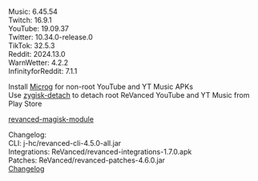Music: 6.45.54  
Twitch: 16.9.1  
YouTube: 19.09.37  
Twitter: 10.34.0-release.0  
TikTok: 32.5.3  
Reddit: 2024.13.0  
WarnWetter: 4.2.2  
InfinityforReddit: 7.1.1  

Install [Microg](https://github.com/ReVanced/GmsCore/releases) for non-root YouTube and YT Music APKs  
Use [zygisk-detach](https://github.com/j-hc/zygisk-detach) to detach root ReVanced YouTube and YT Music from Play Store  

[revanced-magisk-module](https://github.com/j-hc/revanced-magisk-module)  

Changelog:  
CLI: j-hc/revanced-cli-4.5.0-all.jar  
Integrations: ReVanced/revanced-integrations-1.7.0.apk  
Patches: ReVanced/revanced-patches-4.6.0.jar  
[Changelog](https://github.com/ReVanced/revanced-patches/releases/tag/v4.6.0)  
